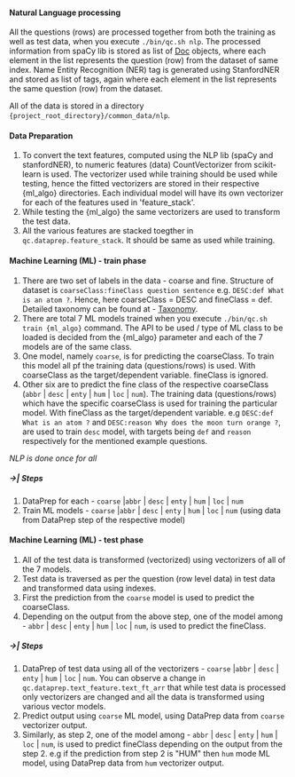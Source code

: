 #### Natural Language processing

All the questions (rows) are processed together from both the training as well as test data, when you execute 
`./bin/qc.sh nlp`. The processed information from spaCy lib is stored as list of [Doc](https://spacy.io/api/doc) 
objects, where each element in the list represents the question (row) from the dataset of same index.
Name Entity Recognition (NER) tag is generated using StanfordNER and stored as list of tags, again where each element in
the list represents the same question (row) from the dataset.

All of the data is stored in a directory `{project_root_directory}/common_data/nlp`.

#### Data Preparation

1. To convert the text features, computed using the NLP lib (spaCy and stanfordNER), to numeric features (data) 
CountVectorizer from scikit-learn is used. The vectorizer used while training should be used while testing, 
hence the fitted vectorizers are stored in their respective {ml_algo} directories. Each individual model will have its own
vectorizer for each of the features used in 'feature_stack'.
2. While testing the {ml_algo} the same vectorizers are used to transform the test data.
3. All the various features are stacked toegther in `qc.dataprep.feature_stack`. It should be same as used while training.

#### Machine Learning (ML) - train phase

1. There are two set of labels in the data - coarse and fine. Structure of dataset is 
`coarseClass:fineClass question sentence` e.g. `DESC:def What is an atom ?`. Hence, here coarseClass = DESC and 
fineClass = def. Detailed taxonomy can be found at - [Taxonomy](http://cogcomp.org/Data/QA/QC/definition.html). 
2. There are total 7 ML models trained when you execute `./bin/qc.sh train {ml_algo}` command. The API to be used / type
of ML class to be loaded is decided from the {ml_algo} parameter and each of the 7 models are of the same class.
3. One model, namely `coarse`, is for predicting the coarseClass. To train this model all pf the training data 
(questions/rows) is used. With coarseClass as the target/dependent variable. fineClass is ignored.
4. Other six are to predict the fine class of the respective coarseClass (`abbr` | `desc` | `enty` | `hum` | `loc` | `num`).
The training data (questions/rows) which have the specific coarseClass is used for training the particular model.
With fineClass as the target/dependent variable. e.g `DESC:def What is an atom ?` and 
`DESC:reason Why does the moon turn orange ?`, are used to train `desc` model, with targets being `def` and `reason` 
respectively for the mentioned example questions.

*NLP is done once for all*

##### ->| Steps

1. DataPrep for each - `coarse` |`abbr` | `desc` | `enty` | `hum` | `loc` | `num`
2. Train ML models - `coarse` |`abbr` | `desc` | `enty` | `hum` | `loc` | `num` (using data from DataPrep step of the respective model)

#### Machine Learning (ML) - test phase

1. All of the test data is transformed (vectorized) using vectorizers of all of the 7 models.
2. Test data is traversed as per the question (row level data) in test data and transformed data using indexes.
3. First the prediction from the `coarse` model is used to predict the coarseClass.
4. Depending on the output from the above step, one of the model among - `abbr` | `desc` | `enty` | `hum` | `loc` | `num`,
is used to predict the fineClass.

##### ->| Steps

1. DataPrep of test data using all of the vectorizers - `coarse` |`abbr` | `desc` | `enty` | `hum` | `loc` | `num`.
You can observe a change in `qc.dataprep.text_feature.text_ft_arr` that while test data is processed only vectorizers
are changed and all the data is transformed using various vector models.  
2. Predict output using `coarse` ML model, using DataPrep data from `coarse` vectorizer output.
3. Similarly, as step 2, one of the model among - `abbr` | `desc` | `enty` | `hum` | `loc` | `num`, is used to predict
fineClass depending on the output from the step 2. e.g if the prediction from step 2 is "HUM" then `hum` mode ML model, 
using DataPrep data from `hum` vectorizer output.